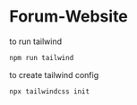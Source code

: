# Forum-Website
to run tailwind
```bash
npm run tailwind
```
to create tailwind config
```bash
npx tailwindcss init
```